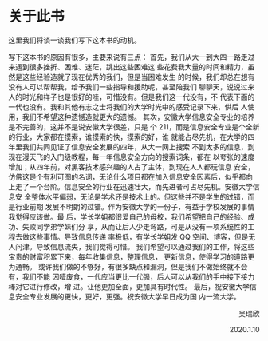 # 关于此书
<p>  这里我们将谈一谈我们写下这本书的动机。</p>  
写下这本书的原因有很多，主要来说有三点：  
首先，我们从大一到大四一路走过来遇到很多挫折、困难、迷茫，跳出这些困难这
些花费我大量的时间和精力，虽然是这些经验造就了现在优秀的我们，但是当困难发生
的时候，我们却总在想有没有人可以帮帮我，给予我们一些指导和援助呢，甚至陪我们
聊聊天，说说过来人的时光和样子也是很好的哇，可惜没有。但是我们这一代没有，不
代表下面的一代也没有。我和其他有志之士将我们的大学时光中的感受记录下来，供后
人使用，我们不希望这种遗憾造就更大的遗憾。  
其次，安徽大学信息安全专业的培养是不完善的，这并不是说安徽大学很差，只是
个 211，而是信息安全专业是个全新的行业，大家都在摸索，谁摸索的快，摸索的好，谁
就能占尽先机，在大学的四年里我们共同见证了信息安全发展的四年，从大一网上搜索
不到太多的信息，到现在漫天飞的入门级教程，每一年信息安全方向的搜索词条，都在
以夸张的速度增加；从四年前，对黑客技术感兴趣的人占了主体，到现在人人都玩信息
安全，仿佛这是个有利可图的名词，无论什么项目都在加入信息安全因素后，似乎都向
上走了一个台阶。信息安全的行业在迅速壮大，而先进者可占尽先机。安徽大学信息安
全整体水平偏弱，无论是学术还是技术上的。但这些并不是学生的过错，而是行业前期
发展不明朗的过错。作为安徽大学的一份子，有益于学校发展的事情我觉得应该做。最
后，学长学姐都很爱自己的母校，我们希望把自己的经验、成功、失败同学弟学妹们分
享，从而让后人少走弯路，可是从没有一项系统性的工程去做这些事情。导致信息传递
率极低，有学长学姐发 QQ 空间、博客，但是无人问津。导致信息流失，我们觉得可惜。
我们希望可以通过我们的工作，将这些宝贵的财富积累下来，每年收集信息，整理信息，
更新信息，使得学习的道路更为通畅。  
或许我们做的不够好，有很多缺点和漏洞，但是我们不做始终就不会有，我们不能
因噎废食，一代应当更比一代强，后人可以从我们的手中接下接力棒对它进行修改，增
进。让他更加全面，更加具有时代性。  
最后，祝安徽大学信息安全专业发展的更快，更好，更强。祝安徽大学早日成为国
内一流大学。  
<p align="right">吴瑞欣</p>                                                          
<p align="right">2020.1.10</p>
